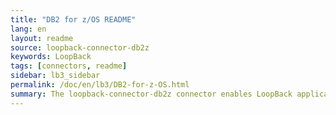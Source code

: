 ```yaml
---
title: "DB2 for z/OS README"
lang: en
layout: readme
source: loopback-connector-db2z
keywords: LoopBack
tags: [connectors, readme]
sidebar: lb3_sidebar
permalink: /doc/en/lb3/DB2-for-z-OS.html
summary: The loopback-connector-db2z connector enables LoopBack applications to connect to IBM® DB2® for z/OS® data sources.
---
```

